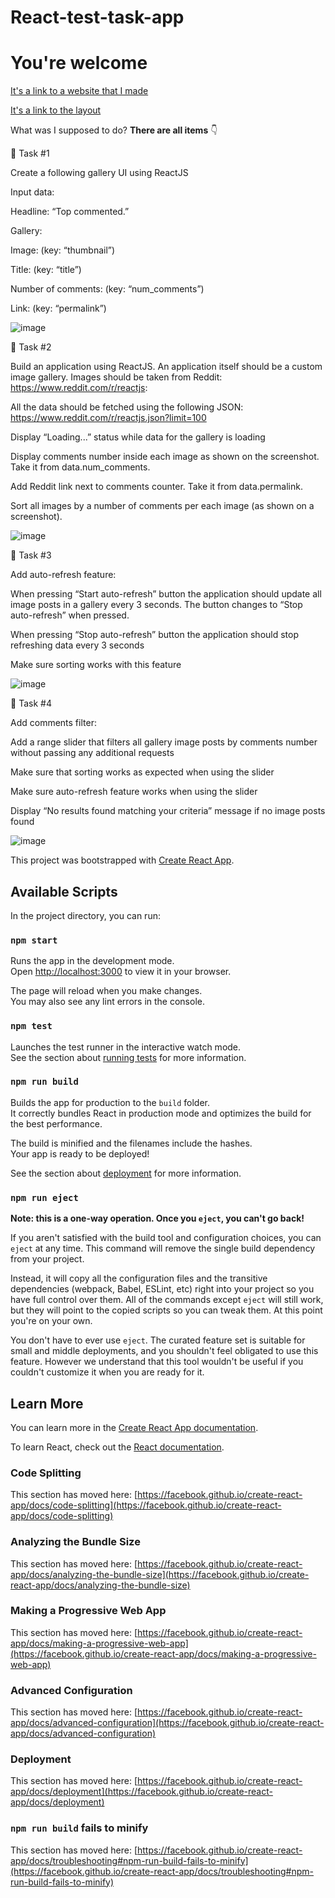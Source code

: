 # React-test-task-app 

# You're welcome


[It's a link to a website that I made](https://61e9a5a8be0663680dd64fd0--sleepy-wozniak-d3c975.netlify.app/)

[It's a link to the layout](https://docs.google.com/document/d/1cJrFlpiC-vUOLYGzGzFe6C6bQYuwEDauEgftfLWf0j8/edit)

What was I supposed to do?  **There are all items** :point_down:

:pushpin: Task #1

 Create a following gallery UI using ReactJS

 Input data:

 Headline: “Top commented.”

 Gallery:

 Image: (key: “thumbnail”)

 Title: (key: “title”)

 Number of comments: (key: “num_comments”)

 Link: (key: “permalink”)

![image](https://user-images.githubusercontent.com/79521676/150394538-4c0d7bde-8107-4580-b80d-e91ddb157f9b.png)


:pushpin: Task #2

Build an application using ReactJS. An application itself should be a custom image gallery. Images should be taken from Reddit: https://www.reddit.com/r/reactjs:

All the data should be fetched using the following JSON: https://www.reddit.com/r/reactjs.json?limit=100

Display “Loading...” status while data for the gallery is loading

Display comments number inside each image as shown on the screenshot. Take it from data.num_comments.

Add Reddit link next to comments counter. Take it from data.permalink.

Sort all images by a number of comments per each image (as shown on a screenshot).

![image](https://user-images.githubusercontent.com/79521676/150395270-16c69da3-67d1-4dde-b118-3c6ee14e0e93.png)

 
 :pushpin: Task #3
 
Add auto-refresh feature:

When pressing “Start auto-refresh” button the application should update all image posts in a gallery every 3 seconds. The button changes to “Stop auto-refresh” when pressed.

When pressing “Stop auto-refresh” button the application should stop refreshing data every 3 seconds

Make sure sorting works with this feature

![image](https://user-images.githubusercontent.com/79521676/150395376-85dcc050-e30d-485c-bdd2-e8720af524b8.png)


:pushpin: Task #4

Add comments filter:

Add a range slider that filters all gallery image posts by comments number without passing any additional requests

Make sure that sorting works as expected when using the slider

Make sure auto-refresh feature works when using the slider

Display “No results found matching your criteria” message if no image posts found

![image](https://user-images.githubusercontent.com/79521676/150395483-4ed4905d-6e0a-4dde-8ee4-2efcc8ff030f.png)








This project was bootstrapped with [Create React App](https://github.com/facebook/create-react-app).

## Available Scripts

In the project directory, you can run:

### `npm start`

Runs the app in the development mode.\
Open [http://localhost:3000](http://localhost:3000) to view it in your browser.

The page will reload when you make changes.\
You may also see any lint errors in the console.

### `npm test`

Launches the test runner in the interactive watch mode.\
See the section about [running tests](https://facebook.github.io/create-react-app/docs/running-tests) for more information.

### `npm run build`

Builds the app for production to the `build` folder.\
It correctly bundles React in production mode and optimizes the build for the best performance.

The build is minified and the filenames include the hashes.\
Your app is ready to be deployed!

See the section about [deployment](https://facebook.github.io/create-react-app/docs/deployment) for more information.

### `npm run eject`

**Note: this is a one-way operation. Once you `eject`, you can't go back!**

If you aren't satisfied with the build tool and configuration choices, you can `eject` at any time. This command will remove the single build dependency from your project.

Instead, it will copy all the configuration files and the transitive dependencies (webpack, Babel, ESLint, etc) right into your project so you have full control over them. All of the commands except `eject` will still work, but they will point to the copied scripts so you can tweak them. At this point you're on your own.

You don't have to ever use `eject`. The curated feature set is suitable for small and middle deployments, and you shouldn't feel obligated to use this feature. However we understand that this tool wouldn't be useful if you couldn't customize it when you are ready for it.

## Learn More

You can learn more in the [Create React App documentation](https://facebook.github.io/create-react-app/docs/getting-started).

To learn React, check out the [React documentation](https://reactjs.org/).

### Code Splitting

This section has moved here: [https://facebook.github.io/create-react-app/docs/code-splitting](https://facebook.github.io/create-react-app/docs/code-splitting)

### Analyzing the Bundle Size

This section has moved here: [https://facebook.github.io/create-react-app/docs/analyzing-the-bundle-size](https://facebook.github.io/create-react-app/docs/analyzing-the-bundle-size)

### Making a Progressive Web App

This section has moved here: [https://facebook.github.io/create-react-app/docs/making-a-progressive-web-app](https://facebook.github.io/create-react-app/docs/making-a-progressive-web-app)

### Advanced Configuration

This section has moved here: [https://facebook.github.io/create-react-app/docs/advanced-configuration](https://facebook.github.io/create-react-app/docs/advanced-configuration)

### Deployment

This section has moved here: [https://facebook.github.io/create-react-app/docs/deployment](https://facebook.github.io/create-react-app/docs/deployment)

### `npm run build` fails to minify

This section has moved here: [https://facebook.github.io/create-react-app/docs/troubleshooting#npm-run-build-fails-to-minify](https://facebook.github.io/create-react-app/docs/troubleshooting#npm-run-build-fails-to-minify)
